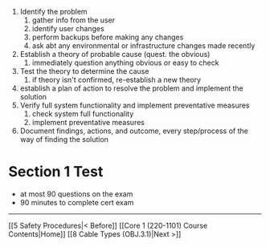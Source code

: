 1. Identify the problem
	1. gather info from the user
	2. identify user changes 
	3. perform backups before making any changes
	4. ask abt any environmental or infrastructure changes made recently
2. Establish a theory of probable cause (quest. the obvious)
	1. immediately question anything obvious or easy to check
3. Test the theory to determine the cause
	1. if theory isn't confirmed, re-establish a new theory
4. establish a plan of action to resolve the problem and implement the solution
5. Verify full system functionality and implement preventative measures
	1. check system full functionality
	2. implement preventative measures 
6. Document findings, actions, and outcome, every step/process of the way of finding the solution

# Section 1 Test 
- at most 90 questions on the exam
- 90 minutes to complete cert exam 

---
[[5 Safety Procedures|< Before]]
[[Core 1 (220-1101) Course Contents|Home]]
[[8 Cable Types (OBJ.3.1)|Next >]]

